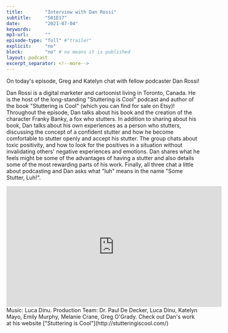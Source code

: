 ```yaml
---
title:        "Interview with Dan Rossi"
subtitle:     "S01E17"
date:         "2021-07-04"
keywords:
mp3-url:      ""
episode-type: "full" #"trailer"
explicit:     "no"
block:        "no" # no means it is published
layout: podcast
excerpt_separator: <!--more-->
---
```

On today's episode, Greg and Katelyn chat with fellow podcaster Dan Rossi!

Dan Rossi is a digital marketer and cartoonist living in Toronto, Canada. He is the host of the long-standing "Stuttering is Cool" podcast and author of the book "Stuttering is Cool" (which you can find for sale on Etsy)! Throughout the episode, Dan talks about his book and the creation of the character Franky Banky, a fox who stutters. In addition to sharing about his book, Dan talks about his own experiences as a person who stutters, discussing the concept of a confident stutter and how he become comfortable to stutter openly and accept his stutter. The group chats about toxic positivity, and how to look for the positives in a situation without invalidating others' negative experiences and emotions. Dan shares what he feels might be some of the advantages of having a stutter and also details some of the most rewarding parts of his work. Finally, all three chat a little about podcasting and Dan asks what "luh" means in the name "Some Stutter, Luh!".
<!--more-->
<iframe width="560" height="315" src="https://www.youtube.com/embed/MDucDmLmaZ4" title="YouTube video player" frameborder="0" allow="accelerometer; autoplay; clipboard-write; encrypted-media; gyroscope; picture-in-picture" allowfullscreen></iframe>
<!--more-->
Music: Luca Dinu.
<!--more-->
Production Team: Dr. Paul De Decker, Luca Dinu, Katelyn Mayo, Emily Murphy, Melanie Crane, Greg O'Grady.
<!--more-->
Check out Dan's work at his website ["Stuttering is Cool"](http://stutteringiscool.com/)
